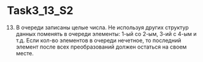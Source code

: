# Task3_13_S2
13. В очереди записаны целые числа. Не используя других структур данных поменять в очереди элементы:
1-ый со 2-ым, 3-ий с 4-ым и т.д. Если кол-во элементов в очереди нечетное,
то последний элемент после всех преобразований должен остаться на своем месте.
